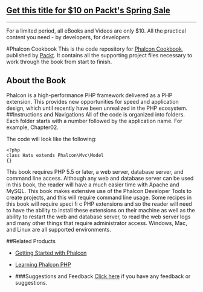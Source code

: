## [Get this title for $10 on Packt's Spring Sale](https://www.packt.com/B03969?utm_source=github&utm_medium=packt-github-repo&utm_campaign=spring_10_dollar_2022)
-----
For a limited period, all eBooks and Videos are only $10. All the practical content you need \- by developers, for developers

#Phalcon Cookbook
This is the code repository for [Phalcon Cookbook](https://www.packtpub.com/web-development/phalcon-cookbook?utm_source=github&utm_medium=repository&utm_campaign=9781784396886), published by [Packt](www.packtpub.com). It contains all the supporting project files necessary to work through the book from start to finish.
## About the Book
Phalcon is a high-performance PHP framework delivered as a PHP extension. This provides new opportunities for speed and application design, which until recently have been unrealized in the PHP ecosystem.
##Instructions and Navigations
All of the code is organized into folders. Each folder starts with a number followed by the application name. For example, Chapter02.



The code will look like the following:
```
<?php
class Hats extends Phalcon\Mvc\Model
{}
```

This book requires PHP 5.5 or later, a web server, database server, and command line access.
Although any web and database server can be used in this book, the reader will have a much
easier time with Apache and MySQL. This book makes extensive use of the Phalcon Developer
Tools to create projects, and this will require command line usage. Some recipes in this book
will require speci fi c PHP extensions and so the reader will need to have the ability to install
these extensions on their machine as well as the ability to restart the web and database
server, to read the web server logs and many other things that require administrator access.
Windows, Mac, and Linux are all supported environments.

##Related Products
* [Getting Started with Phalcon](https://www.packtpub.com/web-development/getting-started-phalcon?utm_source=github&utm_medium=repository&utm_campaign=9781783287673)

* [Learning Phalcon PHP](https://www.packtpub.com/web-development/learning-phalcon-php?utm_source=github&utm_medium=repository&utm_campaign=9781783555093)

* []()
###Suggestions and Feedback
[Click here](https://docs.google.com/forms/d/e/1FAIpQLSe5qwunkGf6PUvzPirPDtuy1Du5Rlzew23UBp2S-P3wB-GcwQ/viewform) if you have any feedback or suggestions.
